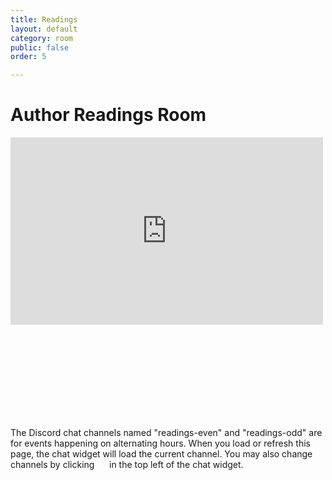 ```yaml
---
title: Readings
layout: default
category: room
public: false
order: 5

---
```

# Author Readings Room


<iframe
  src="https://player.twitch.tv/?columbus2020nasfic&parent=columbus2020nasfic.org"
  height="300"
  width="500"
  frameborder="0"
  scrolling="no"
  allowfullscreen="true"
  class="nasfic-video">
</iframe>

<iframe frameborder="0" class="nasfic-chat">
</iframe>

The Discord chat channels named "readings-even" and "readings-odd" are for 
events happening on alternating hours. When you load or refresh this page, the 
chat widget will load the current channel. You may also change channels by clicking 
<span class="hamburger-menu-image">&nbsp;&nbsp;&nbsp;&nbsp;</span>
in the top left of the chat widget.

<script src="https://unpkg.com/dayjs@1.8.21/dayjs.min.js"></script>
<script>
const even = "743859917340803102";
const odd = "743859953445372021";
{% include room_scripts.js %}
</script>
